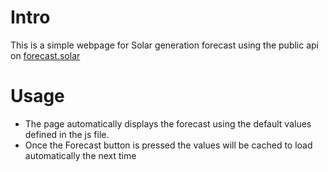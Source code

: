 # Intro
This is a simple webpage for Solar generation forecast using the public api on [forecast.solar](https://doc.forecast.solar/doku.php/api:estimate)

# Usage
* The page automatically displays the forecast using the default values defined in the js file. 
* Once the Forecast button is pressed the values will be cached to load automatically the next time
